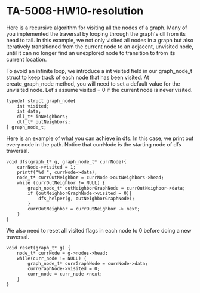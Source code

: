 # TA-5008-HW10-resolution

Here is a recursive algorithm for visiting all the nodes of a graph. Many of you implemented the traversal by looping through the graph's dll from its head to tail. In this example, we not only visited all nodes in a graph but also iteratively transitioned from the current node to an adjacent, unvisited node, until it can no longer find an unexplored node to transition to from its current location.

To avoid an infinite loop, we introduce a int visited field in our graph_node_t struct to keep track of each node that has been visited. At create_graph_node method, you will need to set a default value for the unvisited node. Let's assume visited = 0 if the current node is never visited.
```
typedef struct graph_node{
    int visited; 
    int data;
    dll_t* inNeighbors;
    dll_t* outNeighbors;
} graph_node_t;
```


Here is an example of what you can achieve in dfs. In this case, we print out every node in the path. Notice that currNode is the starting node of dfs traversal.
```
void dfs(graph_t* g, graph_node_t* currNode){
    currNode->visited = 1;
    printf("%d ", currNode->data);      
    node_t* currOutNeighbor = currNode->outNeighbors->head;
    while (currOutNeighbor != NULL) {
        graph_node_t* outNeighborGraphNode = currOutNeighbor->data;
        if (outNeighborGraphNode->visited = 0){
            dfs_helper(g, outNeighborGraphNode);
        }
        currOutNeighbor = currOutNeighbor -> next;
    }
}
```

We also need to reset all visited flags in each node to 0 before doing a new traversal.
```
void reset(graph_t* g) {
    node_t* currNode = g->nodes->head;
    while(curr_node != NULL) {
        graph_node_t* currGraphNode = currNode->data;
        currGraphNode->visited = 0;
        curr_node = curr_node->next;
    }
}
```

